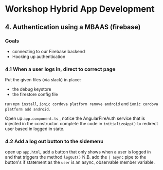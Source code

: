 # Workshop Hybrid App Development
## 4. Authentication using a MBAAS (firebase)
### Goals

* connecting to our Firebase backend
* Hooking up authentication

### 4.1 When a user logs in, direct to correct page
Put the given files (via slack) in place: 
* the debug keystore
* the firestore config file

run `npm install`, `ionic cordova platform remove android` and `ionic cordova platform add android`.

Open up `app.component.ts` , notice the AngularFireAuth service that is injected in the constructor. complete the code in `initializeApp()` to redirect user based in logged in state.


### 4.2 Add a log out button to the sidemenu
open up `app.html`, add a button that only shows when a user is logged in and that triggers the method `logOut()` 
N.B. add the `| async` pipe to the button's if statement as the `user` is an async, observable member variable.
